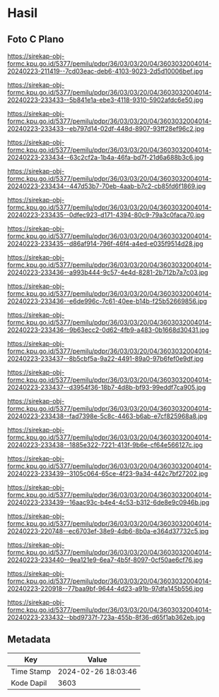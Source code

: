 # Hasil

## Foto C Plano

https://sirekap-obj-formc.kpu.go.id/5377/pemilu/pdpr/36/03/03/20/04/3603032004014-20240223-211419--7cd03eac-deb6-4103-9023-2d5d10006bef.jpg

https://sirekap-obj-formc.kpu.go.id/5377/pemilu/pdpr/36/03/03/20/04/3603032004014-20240223-233433--5b841e1a-ebe3-4118-9310-5902afdc6e50.jpg

https://sirekap-obj-formc.kpu.go.id/5377/pemilu/pdpr/36/03/03/20/04/3603032004014-20240223-233433--eb797d14-02df-448d-8907-93ff28ef96c2.jpg

https://sirekap-obj-formc.kpu.go.id/5377/pemilu/pdpr/36/03/03/20/04/3603032004014-20240223-233434--63c2cf2a-1b4a-46fa-bd7f-21d6a688b3c6.jpg

https://sirekap-obj-formc.kpu.go.id/5377/pemilu/pdpr/36/03/03/20/04/3603032004014-20240223-233434--447d53b7-70eb-4aab-b7c2-cb85fd6f1869.jpg

https://sirekap-obj-formc.kpu.go.id/5377/pemilu/pdpr/36/03/03/20/04/3603032004014-20240223-233435--0dfec923-d171-4394-80c9-79a3c0faca70.jpg

https://sirekap-obj-formc.kpu.go.id/5377/pemilu/pdpr/36/03/03/20/04/3603032004014-20240223-233435--d86af914-796f-46f4-a4ed-e035f9514d28.jpg

https://sirekap-obj-formc.kpu.go.id/5377/pemilu/pdpr/36/03/03/20/04/3603032004014-20240223-233436--a993b444-9c57-4e4d-8281-2b712b7a7c03.jpg

https://sirekap-obj-formc.kpu.go.id/5377/pemilu/pdpr/36/03/03/20/04/3603032004014-20240223-233436--e6de996c-7c61-40ee-b14b-f25b52669856.jpg

https://sirekap-obj-formc.kpu.go.id/5377/pemilu/pdpr/36/03/03/20/04/3603032004014-20240223-233436--9b63ecc2-0d62-4fb9-a483-0b1668d30431.jpg

https://sirekap-obj-formc.kpu.go.id/5377/pemilu/pdpr/36/03/03/20/04/3603032004014-20240223-233437--8b5cbf5a-9a22-4491-89a0-97b6fef0e9df.jpg

https://sirekap-obj-formc.kpu.go.id/5377/pemilu/pdpr/36/03/03/20/04/3603032004014-20240223-233437--d3954f36-18b7-4d8b-bf93-99eddf7ca905.jpg

https://sirekap-obj-formc.kpu.go.id/5377/pemilu/pdpr/36/03/03/20/04/3603032004014-20240223-233438--fad7398e-5c8c-4463-b6ab-e7cf825968a8.jpg

https://sirekap-obj-formc.kpu.go.id/5377/pemilu/pdpr/36/03/03/20/04/3603032004014-20240223-233438--1885e322-7221-413f-9b6e-cf64e566127c.jpg

https://sirekap-obj-formc.kpu.go.id/5377/pemilu/pdpr/36/03/03/20/04/3603032004014-20240223-233439--3105c064-65ce-4f23-9a34-442c7bf27202.jpg

https://sirekap-obj-formc.kpu.go.id/5377/pemilu/pdpr/36/03/03/20/04/3603032004014-20240223-233439--16aac93c-b4e4-4c53-b312-6de8e9c0946b.jpg

https://sirekap-obj-formc.kpu.go.id/5377/pemilu/pdpr/36/03/03/20/04/3603032004014-20240223-220748--ec6703ef-38e9-4db6-8b0a-e364d37732c5.jpg

https://sirekap-obj-formc.kpu.go.id/5377/pemilu/pdpr/36/03/03/20/04/3603032004014-20240223-233440--9ea121e9-6ea7-4b5f-8097-0cf50ae6cf76.jpg

https://sirekap-obj-formc.kpu.go.id/5377/pemilu/pdpr/36/03/03/20/04/3603032004014-20240223-220918--77baa9bf-9644-4d23-a91b-97dfa145b556.jpg

https://sirekap-obj-formc.kpu.go.id/5377/pemilu/pdpr/36/03/03/20/04/3603032004014-20240223-233432--bbd9737f-723a-455b-8f36-d65f1ab362eb.jpg


## Metadata

| Key        | Value               |
| ---------- | ------------------- |
| Time Stamp | 2024-02-26 18:03:46 |
| Kode Dapil | 3603                |



